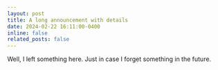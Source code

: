 ```yaml
---
layout: post
title: A long announcement with details
date: 2024-02-22 16:11:00-0400
inline: false
related_posts: false
---
```

Well, I left something here. Just in case I forget something in the future.
